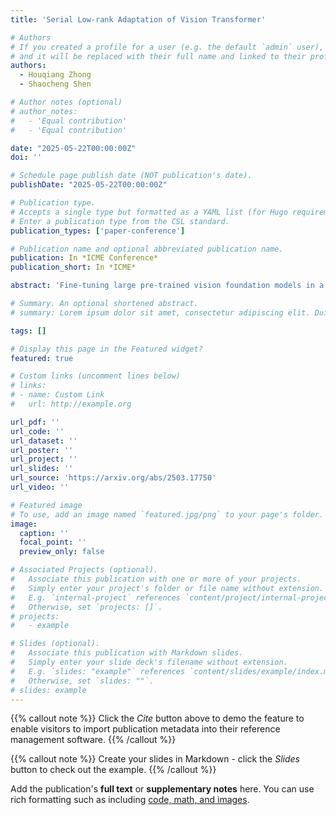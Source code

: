 ```yaml
---
title: 'Serial Low-rank Adaptation of Vision Transformer'

# Authors
# If you created a profile for a user (e.g. the default `admin` user), write the username (folder name) here
# and it will be replaced with their full name and linked to their profile.
authors:
  - Houqiang Zhong
  - Shaocheng Shen

# Author notes (optional)
# author_notes:
#   - 'Equal contribution'
#   - 'Equal contribution'

date: "2025-05-22T00:00:00Z"
doi: ''

# Schedule page publish date (NOT publication's date).
publishDate: "2025-05-22T00:00:00Z"

# Publication type.
# Accepts a single type but formatted as a YAML list (for Hugo requirements).
# Enter a publication type from the CSL standard.
publication_types: ['paper-conference']

# Publication name and optional abbreviated publication name.
publication: In *ICME Conference*
publication_short: In *ICME*

abstract: 'Fine-tuning large pre-trained vision foundation models in a parameter-efficient manner is critical for downstream vision tasks, considering the practical constraints of computational and storage costs. Low-rank adaptation (LoRA) is a well-established technique in this domain, achieving impressive efficiency by reducing the parameter space to a low-rank form. However, developing more advanced low-rank adaptation methods to reduce parameters and memory requirements remains a significant challenge in resource-constrained application scenarios. In this study, we consider on top of the commonly used vision transformer and propose Serial LoRA, a novel LoRA variant that introduces a shared low-rank matrix serially composite with the attention mechanism. Such a design extracts the underlying commonality of parameters in adaptation, significantly reducing redundancy. Notably, Serial LoRA uses only 1/4 parameters of LoRA but achieves comparable performance in most cases. We conduct extensive experiments on a range of vision foundation models with the transformer structure, and the results confirm consistent superiority of our method.'

# Summary. An optional shortened abstract.
# summary: Lorem ipsum dolor sit amet, consectetur adipiscing elit. Duis posuere tellus ac convallis placerat. Proin tincidunt magna sed ex sollicitudin condimentum.

tags: []

# Display this page in the Featured widget?
featured: true

# Custom links (uncomment lines below)
# links:
# - name: Custom Link
#   url: http://example.org

url_pdf: ''
url_code: ''
url_dataset: ''
url_poster: ''
url_project: ''
url_slides: ''
url_source: 'https://arxiv.org/abs/2503.17750'
url_video: ''

# Featured image
# To use, add an image named `featured.jpg/png` to your page's folder.
image:
  caption: ''
  focal_point: ''
  preview_only: false

# Associated Projects (optional).
#   Associate this publication with one or more of your projects.
#   Simply enter your project's folder or file name without extension.
#   E.g. `internal-project` references `content/project/internal-project/index.md`.
#   Otherwise, set `projects: []`.
# projects:
#   - example

# Slides (optional).
#   Associate this publication with Markdown slides.
#   Simply enter your slide deck's filename without extension.
#   E.g. `slides: "example"` references `content/slides/example/index.md`.
#   Otherwise, set `slides: ""`.
# slides: example
---
```


{{% callout note %}}
Click the _Cite_ button above to demo the feature to enable visitors to import publication metadata into their reference management software.
{{% /callout %}}

{{% callout note %}}
Create your slides in Markdown - click the _Slides_ button to check out the example.
{{% /callout %}}

Add the publication's **full text** or **supplementary notes** here. You can use rich formatting such as including [code, math, and images](https://docs.hugoblox.com/content/writing-markdown-latex/).
